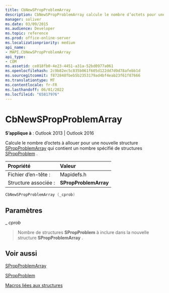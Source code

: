 ```yaml
---
title: CbNewSPropProblemArray
description: CbNewSPropProblemArray calcule le nombre d’octets pour une nouvelle structure SPropProblemArray qui contient un nombre spécifié de structures SPropProblem.
manager: soliver
ms.date: 03/09/2015
ms.audience: Developer
ms.topic: reference
ms.prod: office-online-server
ms.localizationpriority: medium
api_name:
- MAPI.CbNewSPropProblemArray
api_type:
- COM
ms.assetid: ce018fb0-4e23-4451-a31a-52bd0977a061
ms.openlocfilehash: 2c9b82ec5c835b061f605d122dd7d9d78afebb1d
ms.sourcegitcommit: f872848fbeb5b2353179ad4bf4eab23f61f87666
ms.translationtype: MT
ms.contentlocale: fr-FR
ms.lasthandoff: 06/01/2022
ms.locfileid: "65817976"
---
```

# <a name="cbnewspropproblemarray"></a>CbNewSPropProblemArray

  
  
**S’applique à** : Outlook 2013 | Outlook 2016 
  
Calcule le nombre d’octets à allouer pour une nouvelle structure [SPropProblemArray](spropproblemarray.md) qui contient un nombre spécifié de structures [SPropProblem](spropproblem.md) . 
  
|Propriété |Valeur |
|:-----|:-----|
|Fichier d’en-tête :  <br/> |Mapidefs.h  <br/> |
|Structure associée :  <br/> |**SPropProblemArray** <br/> |
   
```cpp
CbNewSPropProblemArray (_cprob)
```

## <a name="parameters"></a>Paramètres

 _ _cprob_
  
> Nombre de structures **SPropProblem** à inclure dans la nouvelle structure **SPropProblemArray** . 
    
## <a name="see-also"></a>Voir aussi



[SPropProblemArray](spropproblemarray.md)
  
[SPropProblem](spropproblem.md)


[Macros liées aux structures](macros-related-to-structures.md)


